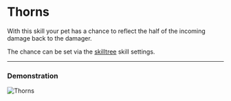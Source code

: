 # Thorns

With this skill your pet has a chance to reflect the half of the incoming damage back to the damager.<br>

The chance can be set via the [skilltree](skilltrees) skill settings.

----

### Demonstration

![Thorns](/wiki/images/skills/thorns.gif)